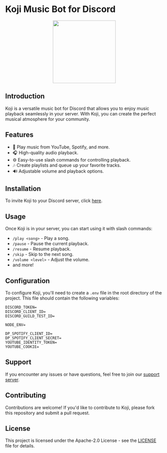# Koji Music Bot for Discord

<p align="center">
  <img width="200" height="200" src="https://cdn.discordapp.com/avatars/1104883303418445824/363e2ed1f8b34e810d6b67b4a194db67.png?size=2048">
</p>

## Introduction

Koji is a versatile music bot for Discord that allows you to enjoy music playback seamlessly in your server. With Koji, you can create the perfect musical atmosphere for your community.

## Features

- 🎵 Play music from YouTube, Spotify, and more.
- 🎧 High-quality audio playback.
- ⚙️ Easy-to-use slash commands for controlling playback.
- 🎶 Create playlists and queue up your favorite tracks.
- 🔊 Adjustable volume and playback options.

## Installation

To invite Koji to your Discord server, click [here](invite_link). <!-- Replace with your bot's invite link -->

## Usage

Once Koji is in your server, you can start using it with slash commands:

- `/play <song>` - Play a song.
- `/pause` - Pause the current playback.
- `/resume` - Resume playback.
- `/skip` - Skip to the next song.
- `/volume <level>` - Adjust the volume.
- and more!

## Configuration

To configure Koji, you'll need to create a `.env` file in the root directory of the project. This file should contain the following variables:

```
DISCORD_TOKEN=
DISCORD_CLIENT_ID=
DISCORD_GUILD_TEST_ID=

NODE_ENV=

DP_SPOTIFY_CLIENT_ID=
DP_SPOTIFY_CLIENT_SECRET=
YOUTUBE_IDENTITY_TOKEN=
YOUTUBE_COOKIE=
```

## Support

If you encounter any issues or have questions, feel free to join our [support server](https://discord.gg/Ba3YvMnJcM). <!-- Replace with your support server link -->

## Contributing

Contributions are welcome! If you'd like to contribute to Koji, please fork this repository and submit a pull request.

## License

This project is licensed under the Apache-2.0 License - see the [LICENSE]() file for details.